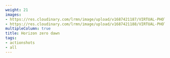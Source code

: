 ```yaml
---
weight: 21
images:
- https://res.cloudinary.com/lrmn/image/upload/v1687421187/VIRTUAL-PHOTOGRAPHY/hfw/202218_CORRUPTOR_jeiwmc.jpg
- https://res.cloudinary.com/lrmn/image/upload/v1687421188/VIRTUAL-PHOTOGRAPHY/hfw/202227_THUNDERJAW_imh9jr.jpg
multipleColumn: true
title: Horizon zero dawn
tags:
- actionshots
- all
---
```

